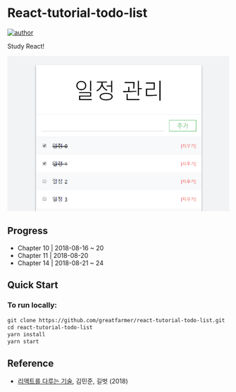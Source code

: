 # React-tutorial-todo-list
[![author](https://img.shields.io/badge/author-greatfarmer-f28da5.svg)](https://github.com/greatfarmer)

Study React!

![todo-list](src/images/todo-list.png)

## Progress
- Chapter 10 | 2018-08-16 ~ 20
- Chapter 11 | 2018-08-20
- Chapter 14 | 2018-08-21 ~ 24

## Quick Start
### To run locally:
```
git clone https://github.com/greatfarmer/react-tutorial-todo-list.git
cd react-tutorial-todo-list
yarn install
yarn start
```

## Reference
- [리액트를 다루는 기술](http://www.gilbut.co.kr/book/bookView.aspx?bookcode=BN002044&page=1&TF=T), 김민준, 길벗 (2018)
